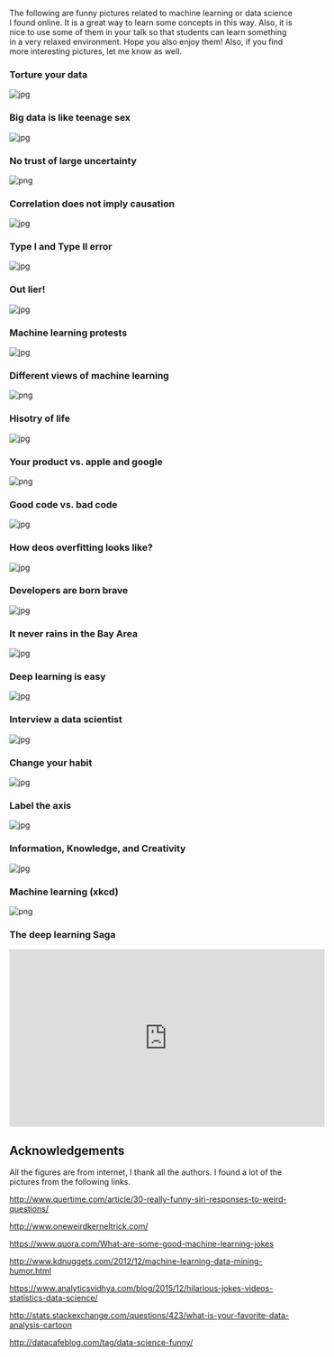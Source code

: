 The following are funny pictures related to machine learning or data science I found online. It is a great way to learn some concepts in this way. Also, it is nice to use some of them in your talk so that students can learn something in a very relaxed environment. Hope you also enjoy them! Also, if you find more interesting pictures, let me know as well.   

### Torture your data
![jpg](https://raw.githubusercontent.com/qingkaikong/blog/master/2017_12_machine_learning_funny_pictures/figures/figure_1.jpg) 

### Big data is like teenage sex
![jpg](https://raw.githubusercontent.com/qingkaikong/blog/master/2017_12_machine_learning_funny_pictures/figures/figure_2.jpg) 

### No trust of large uncertainty
![png](https://raw.githubusercontent.com/qingkaikong/blog/master/2017_12_machine_learning_funny_pictures/figures/figure_3.png) 

### Correlation does not imply causation 
![jpg](https://raw.githubusercontent.com/qingkaikong/blog/master/2017_12_machine_learning_funny_pictures/figures/figure_4.jpg) 

### Type I and Type II error
![jpg](https://raw.githubusercontent.com/qingkaikong/blog/master/2017_12_machine_learning_funny_pictures/figures/figure_5.jpg) 

### Out lier!
![jpg](https://raw.githubusercontent.com/qingkaikong/blog/master/2017_12_machine_learning_funny_pictures/figures/figure_6.jpg) 

### Machine learning protests
![jpg](https://raw.githubusercontent.com/qingkaikong/blog/master/2017_12_machine_learning_funny_pictures/figures/figure_7.jpeg)

### Different views of machine learning
![png](https://raw.githubusercontent.com/qingkaikong/blog/master/2017_12_machine_learning_funny_pictures/figures/figure_8.png)

### Hisotry of life
![jpg](https://raw.githubusercontent.com/qingkaikong/blog/master/2017_12_machine_learning_funny_pictures/figures/figure_11.jpg)

### Your product vs. apple and google
![png](https://raw.githubusercontent.com/qingkaikong/blog/master/2017_12_machine_learning_funny_pictures/figures/figure_12.png)

### Good code vs. bad code
![jpg](https://raw.githubusercontent.com/qingkaikong/blog/master/2017_12_machine_learning_funny_pictures/figures/figure_13.jpg)

### How deos overfitting looks like?
![jpg](https://raw.githubusercontent.com/qingkaikong/blog/master/2017_12_machine_learning_funny_pictures/figures/figure_14.jpg)

### Developers are born brave
![jpg](https://raw.githubusercontent.com/qingkaikong/blog/master/2017_12_machine_learning_funny_pictures/figures/figure_15.jpg)

### It never rains in the Bay Area
![jpg](https://raw.githubusercontent.com/qingkaikong/blog/master/2017_12_machine_learning_funny_pictures/figures/figure_16.jpg)

### Deep learning is easy
![jpg](https://raw.githubusercontent.com/qingkaikong/blog/master/2017_12_machine_learning_funny_pictures/figures/figure_17.jpg)

### Interview a data scientist
![jpg](https://raw.githubusercontent.com/qingkaikong/blog/master/2017_12_machine_learning_funny_pictures/figures/figure_18.png)

### Change your habit
![jpg](https://raw.githubusercontent.com/qingkaikong/blog/master/2017_12_machine_learning_funny_pictures/figures/figure_19.jpg)

### Label the axis
![jpg](https://raw.githubusercontent.com/qingkaikong/blog/master/2017_12_machine_learning_funny_pictures/figures/figure_20.png)

### Information, Knowledge, and Creativity
![jpg](https://raw.githubusercontent.com/qingkaikong/blog/master/2017_12_machine_learning_funny_pictures/figures/figure_21.jpg) 

### Machine learning (xkcd)
![png](https://imgs.xkcd.com/comics/machine_learning_2x.png)

### The deep learning Saga
<iframe width="560" height="315" src="https://www.youtube.com/embed/mlXzufEk-2E" frameborder="0" allowfullscreen></iframe>


## Acknowledgements
All the figures are from internet, I thank all the authors. I found a lot of the pictures from the following links.   


http://www.quertime.com/article/30-really-funny-siri-responses-to-weird-questions/

http://www.oneweirdkerneltrick.com/

https://www.quora.com/What-are-some-good-machine-learning-jokes

http://www.kdnuggets.com/2012/12/machine-learning-data-mining-humor.html

https://www.analyticsvidhya.com/blog/2015/12/hilarious-jokes-videos-statistics-data-science/

http://stats.stackexchange.com/questions/423/what-is-your-favorite-data-analysis-cartoon

http://datacafeblog.com/tag/data-science-funny/
